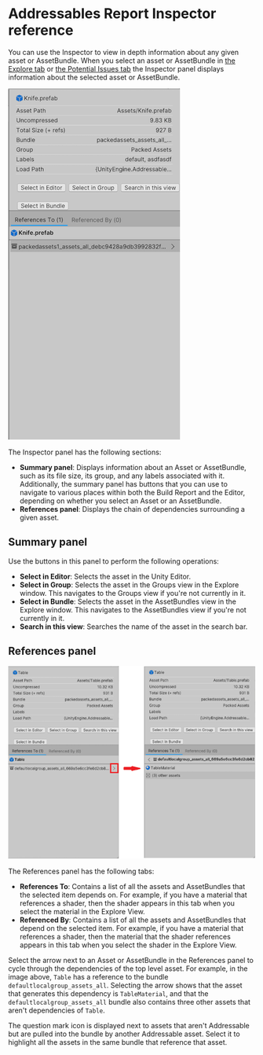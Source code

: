 ﻿---
uid: addressables-report-inspector-reference
---

# Addressables Report Inspector reference

You can use the Inspector to view in depth information about any given asset or AssetBundle. When you select an asset or AssetBundle in [the Explore tab](AddressablesReportExploreTab.md) or [the Potential Issues tab](AddressablesReportPotentialIssuesTab.md) the Inspector panel displays information about the selected asset or AssetBundle.

![](images/addressables-report-inspector.png)

The Inspector panel has the following sections: 

* **Summary panel**: Displays information about an Asset or AssetBundle, such as its file size, its group, and any labels associated with it. Additionally, the summary panel has buttons that you can use to navigate to various places within both the Build Report and the Editor, depending on whether you select an Asset or an AssetBundle.
* **References panel**: Displays the chain of dependencies surrounding a given asset.

## Summary panel

Use the buttons in this panel to perform the following operations:

* **Select in Editor**: Selects the asset in the Unity Editor.
* **Select in Group**: Selects the asset in the Groups view in the Explore window. This navigates to the Groups view if you're not currently in it.
* **Select in Bundle**: Selects the asset in the AssetBundles view in the Explore window. This navigates to the AssetBundles view if you're not currently in it.
* **Search in this view**: Searches the name of the asset in the search bar.

## References panel

![](images/addressables-report-inspector-references.png)

The References panel has the following tabs:

* **References To**: Contains a list of all the assets and AssetBundles that the selected item depends on. For example, if you have a material that references a shader, then the shader appears in this tab when you select the material in the Explore View.
* **Referenced By**: Contains a list of all the assets and AssetBundles that depend on the selected item. For example, if you have a material that references a shader, then the material that the shader references appears in this tab when you select the shader in the Explore View.

Select the arrow next to an Asset or AssetBundle in the References panel to cycle through the dependencies of the top level asset. For example, in the image above, `Table` has a reference to the bundle `defaultlocalgroup_assets_all`. Selecting the arrow shows that the asset that generates this dependency is `TableMaterial`, and that the `defaultlocalgroup_assets_all` bundle also contains three other assets that aren't dependencies of `Table`.

The question mark icon is displayed next to assets that aren't Addressable but are pulled into the bundle by another Addressable asset. Select it to highlight all the assets in the same bundle that reference that asset.

